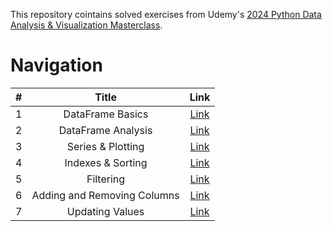 This repository cointains solved exercises from Udemy's [2024 Python Data Analysis & Visualization Masterclass](https://www.udemy.com/course/python-data-analysis-visualization/).

# Navigation

| # | Title | Link |
|:-:|:-----:|:----:|
|1|DataFrame Basics|[Link](https://github.com/rhrytsenko/udemy-python-data-analysis-course/blob/main/files/1.%20DataFrame%20Basics.ipynb)|
|2|DataFrame Analysis|[Link](https://github.com/rhrytsenko/udemy-python-data-analysis-course/blob/main/files/2.%20DF%20Analysis.ipynb)|
|3|Series & Plotting|[Link](https://github.com/rhrytsenko/udemy-python-data-analysis-course/blob/main/files/3.%20Series%20%26%20Plotting.ipynb)|
|4|Indexes & Sorting|[Link](https://github.com/rhrytsenko/udemy-python-data-analysis-course/blob/main/files/4.%20Indexes%20%26%20Sorting.ipynb)|
|5|Filtering|[Link](https://github.com/rhrytsenko/udemy-python-data-analysis-course/blob/main/files/5.%20Filtering.ipynb)|
|6|Adding and Removing Columns|[Link](https://github.com/rhrytsenko/udemy-python-data-analysis-course/blob/main/files/6.%20Adding%20and%20Removing%20Columns.ipynb)|
|7|Updating Values|[Link](https://github.com/rhrytsenko/udemy-python-data-analysis-course/blob/main/files/7.%20Updating%20Values.ipynb)|
